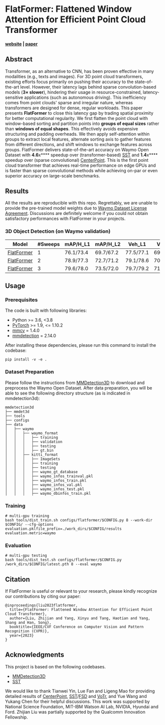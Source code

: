 # FlatFormer: Flattened Window Attention for Efficient Point Cloud Transformer

#### [website](https://flatformer.mit.edu/) | [paper](https://arxiv.org/abs/2301.08739)

## Abstract

Transformer, as an alternative to CNN, has been proven effective in many modalities (e.g., texts and images). For 3D point cloud transformers, existing efforts focus primarily on pushing their accuracy to the state-of-the-art level. However, their latency lags behind sparse convolution-based models (**3$\times$ slower**), hindering their usage in resource-constrained, latency-sensitive applications (such as autonomous driving). This inefficiency comes from point clouds' sparse and irregular nature, whereas transformers are designed for dense, regular workloads. This paper presents **FlatFormer** to close this latency gap by trading spatial proximity for better computational regularity. We first flatten the point cloud with window-based sorting and partition points into **groups of equal sizes** rather than **windows of equal shapes**. This effectively avoids expensive structuring and padding overheads. We then apply self-attention within groups to extract local features, alternate sorting axis to gather features from different directions, and shift windows to exchange features across groups. FlatFormer delivers state-of-the-art accuracy on Waymo Open Dataset with **4.6**x**** speedup over (transformer-based) [SST](https://arxiv.org/abs/2112.06375) and **1.4**x**** speedup over (sparse convolutional) [CenterPoint](https://arxiv.org/abs/2006.11275). This is the first point cloud transformer that achieves real-time performance on edge GPUs and is faster than sparse convolutional methods while achieving on-par or even superior accuracy on large-scale benchmarks. 

## Results

All the results are reproducible with this repo. Regrettably, we are unable to provide the pre-trained model weights due to [Waymo Dataset License Agreement](https://waymo.com/open/terms/). Discussions are definitely welcome if you could not obtain satisfactory performances with FlatFormer in your projects.

### 3D Object Detection (on Waymo validation)

| Model                                                        | #Sweeps | mAP/H_L1  | mAP/H_L2  | Veh_L1    | Veh_L2    | Ped_L1    | Ped_L2    | Cyc_L1    | Cyc_L2    |
| ------------------------------------------------------------ | ------- | --------- | --------- | --------- | --------- | --------- | --------- | --------- | --------- |
| [FlatFormer](https://github.com/mit-han-lab/flatformer-dev/blob/main/configs/flatformer/flatformer_waymo_D1_2x_3class.py) | 1       | 76.1/73.4 | 69.7/67.2 | 77.5/77.1 | 69.0/68.6 | 79.6/73.0 | 71.5/65.3 | 71.3/70.1 | 68.6/67.5 |
| [FlatFormer](https://github.com/mit-han-lab/flatformer-dev/blob/main/configs/flatformer/flatformer_waymo_D1_2x_3class_2f.py) | 2       | 78.9/77.3 | 72.7/71.2 | 79.1/78.6 | 70.8/70.3 | 81.6/78.2 | 73.8/70.5 | 76.1/75.1 | 73.6/72.6 |
| [FlatFormer](https://github.com/mit-han-lab/flatformer-dev/blob/main/configs/flatformer/flatformer_waymo_D1_2x_3class_3f.py) | 3       | 79.6/78.0 | 73.5/72.0 | 79.7/79.2 | 71.4/71.0 | 82.0/78.7 | 74.5/71.3 | 77.2/76.1 | 74.7/73.7 |


## Usage

### Prerequisites

The code is built with following libraries:

* Python >= 3.6, <3.8
* [PyTorch](https://github.com/pytorch/pytorch) >= 1.9, <= 1.10.2
* [mmcv](https://github.com/open-mmlab/mmcv) = 1.4.0
* [mmdetection](http://github.com/open-mmlab/mmdetection) = 2.14.0

After installing these dependencies, please run this command to install the codebase:

```
pip install -v -e .
```

### Dataset Preparation

Please follow the instructions from [MMDetection3D](https://github.com/open-mmlab/mmdetection3d/blob/1.0/docs/en/datasets/waymo_det.md)  to download and preprocess the Waymo Open Dataset. After data preparation, you will be able to see the following directory structure (as is indicated in mmdetection3d):

```
mmdetection3d
├── mmdet3d
├── tools
├── configs
├── data
│   ├── waymo
│   │   ├── waymo_format
│   │   │   ├── training
│   │   │   ├── validation
│   │   │   ├── testing
│   │   │   ├── gt.bin
│   │   ├── kitti_format
│   │   │   ├── ImageSets
│   │   │   ├── training
│   │   │   ├── testing
│   │   │   ├── waymo_gt_database
│   │   │   ├── waymo_infos_trainval.pkl
│   │   │   ├── waymo_infos_train.pkl
│   │   │   ├── waymo_infos_val.pkl
│   │   │   ├── waymo_infos_test.pkl
│   │   │   ├── waymo_dbinfos_train.pkl
```

### Training

```
# multi-gpu training
bash tools/dist_train.sh configs/flatformer/$CONFIG.py 8 --work-dir $CONFIG/ --cfg-options evaluation.pklfile_prefix=./work_dirs/$CONFIG/results evaluation.metric=waymo
```

### Evaluation

```
# multi-gpu testing
bash tools/dist_test.sh configs/flatformer/$CONFIG.py /work_dirs/$CONFIG/latest.pth 8 --eval waymo
```

## Citation

If FlatFormer is useful or relevant to your research, please kindly recognize our contributions by citing our paper:
```
@inproceedings{liu2023flatformer,
  title={FlatFormer: Flattened Window Attention for Efficient Point Cloud Transformer},
  author={Liu, Zhijian and Yang, Xinyu and Tang, Haotian and Yang, Shang and Han, Song},
  booktitle={IEEE/CVF Conference on Computer Vision and Pattern Recognition (CVPR)},
  year={2023}
}
```

## Acknowledgments
This project is based on the following codebases.  

* [MMDetection3D](https://github.com/open-mmlab/mmdetection3d)
* [SST](https://github.com/TuSimple/SST)

We would like to thank Tianwei Yin, Lue Fan and Ligeng Mao for providing detailed results of [CenterPoint](https://arxiv.org/abs/2006.11275), [SST](https://arxiv.org/abs/2112.06375)/[FSD](https://arxiv.org/abs/2207.10035) and [VoTr](https://arxiv.org/abs/2109.02497), and Yue Wang and Yukang Chen for their helpful discussions. This work was supported by National Science Foundation, MIT-IBM Watson AI Lab, NVIDIA, Hyundai and Ford. Zhijian Liu was partially supported by the Qualcomm Innovation Fellowship.
